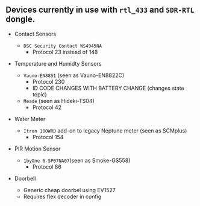 ## Devices currently in use with `rtl_433` and `SDR-RTL` dongle.

+ Contact Sensors
  + `DSC Security Contact WS4945NA`
    + Protocol 23 instead of 148
  
+ Temperature and Humidty Sensors
  + `Vauno-EN8851` (seen as Vauno-EN8822C)
    + Protocol 230
    + ID CODE CHANGES WITH BATTERY CHANGE (changes state topic)
  + `Meade` (seen as Hideki-TS04)
    + Protocol 42

+ Water Meter
  + `Itron 100WRD` add-on to legacy Neptune meter (seen as SCMplus)
    + Protocol 154
 
+ PIR Motion Sensor
  + `1byOne 6-SP07NA07`(seen as Smoke-GS558)
    + Protocol 86

+ Doorbell
  + Generic cheap doorbel using EV1527
  + Requires flex decoder in config
